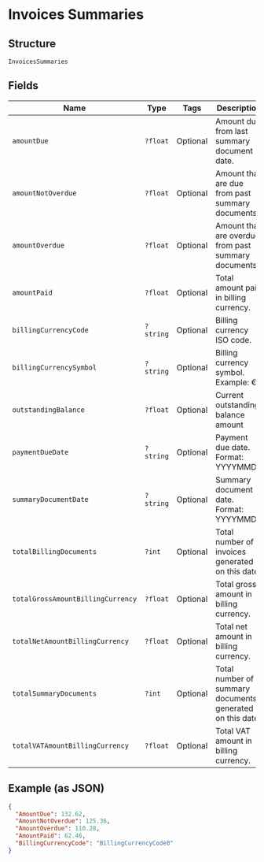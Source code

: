 
# Invoices Summaries

## Structure

`InvoicesSummaries`

## Fields

| Name | Type | Tags | Description | Getter | Setter |
|  --- | --- | --- | --- | --- | --- |
| `amountDue` | `?float` | Optional | Amount due from last summary document date. | getAmountDue(): ?float | setAmountDue(?float amountDue): void |
| `amountNotOverdue` | `?float` | Optional | Amount that are due from past summary documents. | getAmountNotOverdue(): ?float | setAmountNotOverdue(?float amountNotOverdue): void |
| `amountOverdue` | `?float` | Optional | Amount that are overdue from past summary documents. | getAmountOverdue(): ?float | setAmountOverdue(?float amountOverdue): void |
| `amountPaid` | `?float` | Optional | Total amount paid in billing currency. | getAmountPaid(): ?float | setAmountPaid(?float amountPaid): void |
| `billingCurrencyCode` | `?string` | Optional | Billing currency ISO code. | getBillingCurrencyCode(): ?string | setBillingCurrencyCode(?string billingCurrencyCode): void |
| `billingCurrencySymbol` | `?string` | Optional | Billing currency symbol.<br>Example: € | getBillingCurrencySymbol(): ?string | setBillingCurrencySymbol(?string billingCurrencySymbol): void |
| `outstandingBalance` | `?float` | Optional | Current outstanding balance amount | getOutstandingBalance(): ?float | setOutstandingBalance(?float outstandingBalance): void |
| `paymentDueDate` | `?string` | Optional | Payment due date.<br>Format: YYYYMMDD | getPaymentDueDate(): ?string | setPaymentDueDate(?string paymentDueDate): void |
| `summaryDocumentDate` | `?string` | Optional | Summary document date.<br>Format: YYYYMMDD | getSummaryDocumentDate(): ?string | setSummaryDocumentDate(?string summaryDocumentDate): void |
| `totalBillingDocuments` | `?int` | Optional | Total number of invoices generated on this date. | getTotalBillingDocuments(): ?int | setTotalBillingDocuments(?int totalBillingDocuments): void |
| `totalGrossAmountBillingCurrency` | `?float` | Optional | Total gross amount in billing currency. | getTotalGrossAmountBillingCurrency(): ?float | setTotalGrossAmountBillingCurrency(?float totalGrossAmountBillingCurrency): void |
| `totalNetAmountBillingCurrency` | `?float` | Optional | Total net amount in billing currency. | getTotalNetAmountBillingCurrency(): ?float | setTotalNetAmountBillingCurrency(?float totalNetAmountBillingCurrency): void |
| `totalSummaryDocuments` | `?int` | Optional | Total number of summary documents generated on this date. | getTotalSummaryDocuments(): ?int | setTotalSummaryDocuments(?int totalSummaryDocuments): void |
| `totalVATAmountBillingCurrency` | `?float` | Optional | Total VAT amount in billing currency. | getTotalVATAmountBillingCurrency(): ?float | setTotalVATAmountBillingCurrency(?float totalVATAmountBillingCurrency): void |

## Example (as JSON)

```json
{
  "AmountDue": 132.62,
  "AmountNotOverdue": 125.36,
  "AmountOverdue": 110.28,
  "AmountPaid": 62.46,
  "BillingCurrencyCode": "BillingCurrencyCode0"
}
```

